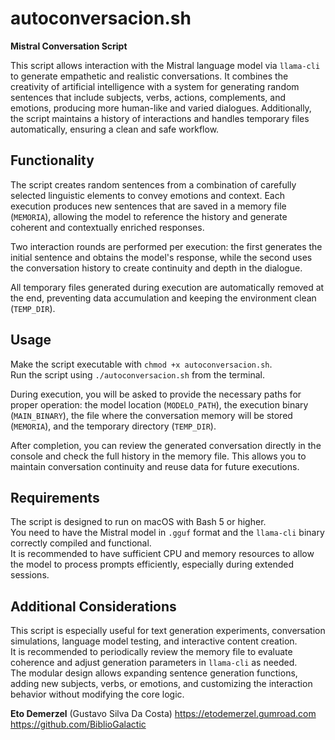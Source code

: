 # autoconversacion.sh

**Mistral Conversation Script**

This script allows interaction with the Mistral language model via `llama-cli` to generate empathetic and realistic conversations. It combines the creativity of artificial intelligence with a system for generating random sentences that include subjects, verbs, actions, complements, and emotions, producing more human-like and varied dialogues. Additionally, the script maintains a history of interactions and handles temporary files automatically, ensuring a clean and safe workflow.

## Functionality

The script creates random sentences from a combination of carefully selected linguistic elements to convey emotions and context. Each execution produces new sentences that are saved in a memory file (`MEMORIA`), allowing the model to reference the history and generate coherent and contextually enriched responses.  

Two interaction rounds are performed per execution: the first generates the initial sentence and obtains the model's response, while the second uses the conversation history to create continuity and depth in the dialogue.  

All temporary files generated during execution are automatically removed at the end, preventing data accumulation and keeping the environment clean (`TEMP_DIR`).

## Usage

Make the script executable with `chmod +x autoconversacion.sh`.  
Run the script using `./autoconversacion.sh` from the terminal.  

During execution, you will be asked to provide the necessary paths for proper operation: the model location (`MODELO_PATH`), the execution binary (`MAIN_BINARY`), the file where the conversation memory will be stored (`MEMORIA`), and the temporary directory (`TEMP_DIR`).  

After completion, you can review the generated conversation directly in the console and check the full history in the memory file. This allows you to maintain conversation continuity and reuse data for future executions.

## Requirements

The script is designed to run on macOS with Bash 5 or higher.  
You need to have the Mistral model in `.gguf` format and the `llama-cli` binary correctly compiled and functional.  
It is recommended to have sufficient CPU and memory resources to allow the model to process prompts efficiently, especially during extended sessions.

## Additional Considerations

This script is especially useful for text generation experiments, conversation simulations, language model testing, and interactive content creation.  
It is recommended to periodically review the memory file to evaluate coherence and adjust generation parameters in `llama-cli` as needed.  
The modular design allows expanding sentence generation functions, adding new subjects, verbs, or emotions, and customizing the interaction behavior without modifying the core logic.

**Eto Demerzel** (Gustavo Silva Da Costa)
https://etodemerzel.gumroad.com  
https://github.com/BiblioGalactic
